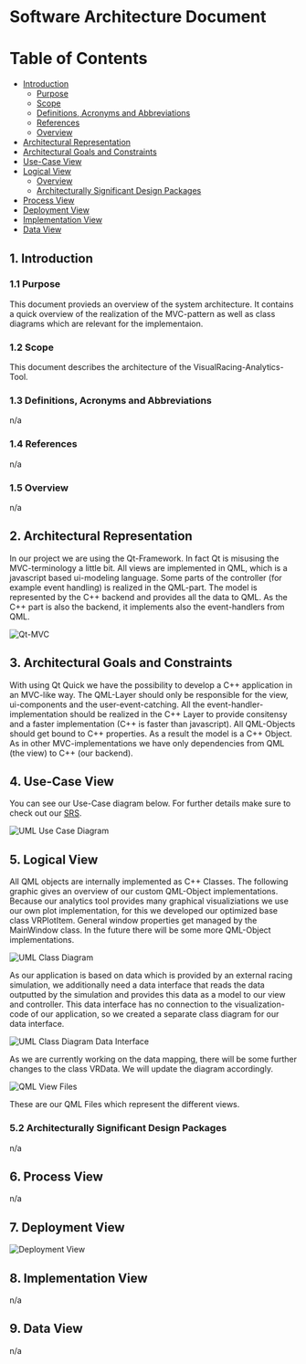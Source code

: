 # Software Architecture Document

# Table of Contents
- [Introduction](#1-introduction)
    - [Purpose](#11-purpose)
    - [Scope](#12-scope)
    - [Definitions, Acronyms and Abbreviations](#13-definitions-acronyms-and-abbreviations)
    - [References](#14-references)
    - [Overview](#15-overview)
- [Architectural Representation](#2-architectural-representation)
- [Architectural Goals and Constraints](#3-architectural-goals-and-constraints)
- [Use-Case View](#4-use-case-view)
- [Logical View](#5-logical-view)
    - [Overview](#51-overview)
    - [Architecturally Significant Design Packages](#52-architecturally-significant-design-packages)
- [Process View](#6-process-view)
- [Deployment View](#7-deployment-view)
- [Implementation View](#8-implementation-view)
- [Data View](#9-data-view)

## 1. Introduction
### 1.1 Purpose
This document provieds an overview of the system architecture. It contains a quick overview of the realization of the MVC-pattern as well as class diagrams which are relevant for the implementaion.  

### 1.2 Scope
This document describes the architecture of the VisualRacing-Analytics-Tool.

### 1.3 Definitions, Acronyms and Abbreviations
n/a
### 1.4 References
n/a
### 1.5 Overview
n/a
## 2. Architectural Representation
In our project we are using the Qt-Framework. In fact Qt is misusing the MVC-terminology a little bit. All views are implemented in QML, which is a javascript based ui-modeling language. Some parts of the controller (for example event handling) is realized in the QML-part. The model is represented by the C++ backend and provides all the data to QML. As the C++ part is also the backend, it implements also the event-handlers from QML.

![Qt-MVC](qt_mvc.png "Qt-MVC")

## 3. Architectural Goals and Constraints
With using Qt Quick we have the possibility to develop a C++ application in an MVC-like way. The QML-Layer should only be responsible for the view, ui-components and the user-event-catching. All the event-handler-implementation should be realized in the C++ Layer to provide consitensy and a faster implementation (C++ is faster than javascript). All QML-Objects should get bound to C++ properties. As a result the model is a C++ Object. As in other MVC-implementations we have only dependencies from QML (the view) to C++ (our backend).  

## 4. Use-Case View
You can see our Use-Case diagram below. For further details make sure to check out our [SRS](../SRS.md).

![UML Use Case Diagram](../UC/Use%20Case%20Diagram.png  "UML Use Case Diagram")

## 5. Logical View
All QML objects are internally implemented as C++ Classes. The following graphic gives an overview of our custom QML-Object implementations. Because our analytics tool provides many graphical visualiziations we use our own plot implementation, for this we developed our optimized base class VRPlotItem. General window properties get managed by the MainWindow class. In the future there will be some more QML-Object implementations.

![UML Class Diagram](VisualRacing.svg "UML Class Diagram")

As our application is based on data which is provided by an external racing simulation, we additionally need a data interface that reads the data outputted by the simulation and provides this data as a model to our view and controller. This data interface has no connection to the visualization-code of our application, so we created a separate class diagram for our data interface.

![UML Class Diagram Data Interface](VisualRacing_DataInterface.svg "UML Class Diagram Data Interface")

As we are currently working on the data mapping, there will be some further changes to the class VRData. We will update the diagram accordingly.

![QML View Files](QML_View_Files.png "QML View Files")

These are our QML Files which represent the different views.

### 5.2 Architecturally Significant Design Packages
n/a
## 6. Process View
n/a
## 7. Deployment View
![Deployment View](deployment.svg "Deployment View")

## 8. Implementation View
n/a
## 9. Data View
n/a